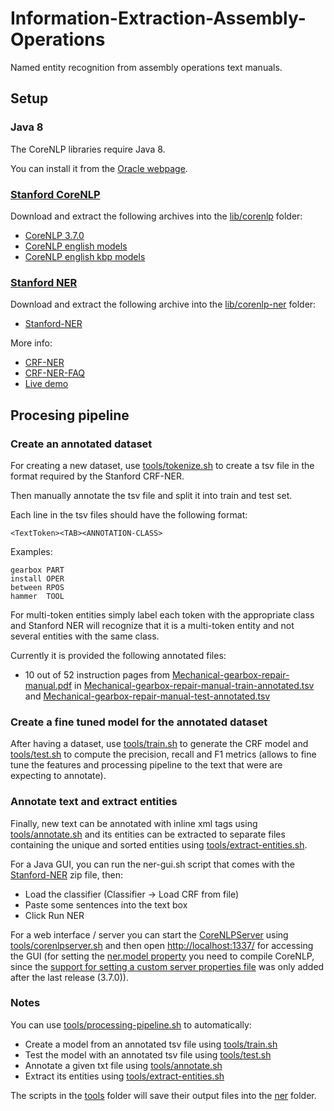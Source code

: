 # Information-Extraction-Assembly-Operations

Named entity recognition from assembly operations text manuals.



## Setup

### Java 8

The CoreNLP libraries require Java 8.

You can install it from the [Oracle webpage](http://www.oracle.com/technetwork/java/javase/downloads/index.html).


### [Stanford CoreNLP](http://stanfordnlp.github.io/CoreNLP/index.html)

Download and extract the following archives into the [lib/corenlp](lib/corenlp) folder:

- [CoreNLP 3.7.0](http://nlp.stanford.edu/software/stanford-corenlp-full-2016-10-31.zip)
- [CoreNLP english models](http://nlp.stanford.edu/software/stanford-english-corenlp-2016-10-31-models.jar)
- [CoreNLP english kbp models](http://nlp.stanford.edu/software/stanford-english-kbp-corenlp-2016-10-31-models.jar)


### [Stanford NER](http://nlp.stanford.edu/software/CRF-NER.html)

Download and extract the following archive into the [lib/corenlp-ner](lib/corenlp-ner) folder:

- [Stanford-NER](http://nlp.stanford.edu/software/stanford-ner-2016-10-31.zip)

More info:

- [CRF-NER](http://nlp.stanford.edu/software/CRF-NER.html)
- [CRF-NER-FAQ](http://nlp.stanford.edu/software/crf-faq.html)
- [Live demo](http://corenlp.run)



## Procesing pipeline


### Create an annotated dataset

For creating a new dataset, use [tools/tokenize.sh](tools/tokenize.sh) to create a tsv file in the format required by the Stanford CRF-NER.

Then manually annotate the tsv file and split it into train and test set.

Each line in the tsv files should have the following format:

```
<TextToken><TAB><ANNOTATION-CLASS>
```

Examples:

```
gearbox	PART
install	OPER
between	RPOS
hammer	TOOL
```

For multi-token entities simply label each token with the appropriate class and Stanford NER will recognize that it is a multi-token entity and not several entities with the same class.

Currently it is provided the following annotated files:

- 10 out of 52 instruction pages from [Mechanical-gearbox-repair-manual.pdf](dataset/gearboxes/Mechanical-gearbox-repair-manual/Mechanical-gearbox-repair-manual.pdf) in [Mechanical-gearbox-repair-manual-train-annotated.tsv](dataset/gearboxes/Mechanical-gearbox-repair-manual/Mechanical-gearbox-repair-manual-train-annotated.tsv) and [Mechanical-gearbox-repair-manual-test-annotated.tsv](dataset/gearboxes/Mechanical-gearbox-repair-manual/Mechanical-gearbox-repair-manual-test-annotated.tsv)


### Create a fine tuned model for the annotated dataset

After having a dataset, use [tools/train.sh](tools/train.sh) to generate the CRF model and [tools/test.sh](tools/test.sh) to compute the precision, recall and F1 metrics (allows to fine tune the features and processing pipeline to the text that were are expecting to annotate).


### Annotate text and extract entities

Finally, new text can be annotated with inline xml tags using [tools/annotate.sh](tools/annotate.sh) and its entities can be extracted to separate files containing the unique and sorted entities using [tools/extract-entities.sh](tools/extract-entities.sh).

For a Java GUI, you can run the ner-gui.sh script that comes with the [Stanford-NER](http://nlp.stanford.edu/software/stanford-ner-2016-10-31.zip) zip file, then:

- Load the classifier (Classifier -> Load CRF from file)
- Paste some sentences into the text box
- Click Run NER


For a web interface / server you can start the [CoreNLPServer](http://stanfordnlp.github.io/CoreNLP/corenlp-server.html) using [tools/corenlpserver.sh](tools/corenlpserver.sh) and then open [http://localhost:1337/](http://localhost:1337/) for accessing the GUI (for setting the [ner.model property](http://stanfordnlp.github.io/CoreNLP/ner.html) you need to compile CoreNLP, since the [support for setting a custom server properties file](https://github.com/stanfordnlp/CoreNLP/commit/2e4c4dc48ab8a34f6696757a5351a48412f66d61) was only added after the last release (3.7.0)).


### Notes

You can use [tools/processing-pipeline.sh](tools/processing-pipeline.sh) to automatically:

- Create a model from an annotated tsv file using [tools/train.sh](tools/train.sh)
- Test the model with an annotated tsv file using [tools/test.sh](tools/test.sh)
- Annotate a given txt file using [tools/annotate.sh](tools/annotate.sh)
- Extract its entities using [tools/extract-entities.sh](tools/extract-entities.sh)


The scripts in the [tools](tools) folder will save their output files into the [ner](ner) folder.
